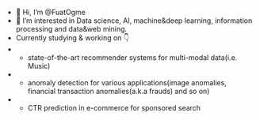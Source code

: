 - 👋 Hi, I’m @FuatOgme 
- 👀 I’m interested in Data science,  AI, machine&deep learning, information processing and data&web mining.
- Currently studying & working on :point_down:
- * state-of-the-art recommender systems for multi-modal data(i.e. Music) 
- * anomaly detection for various applications(image anomalies, financial transaction anomalies(a.k.a frauds) and so on)
- * CTR prediction in e-commerce for sponsored search
  

<!---
FuatOgme/FuatOgme is a ✨ special ✨ repository because its `README.md` (this file) appears on your GitHub profile.
You can click the Preview link to take a look at your changes.
--->
